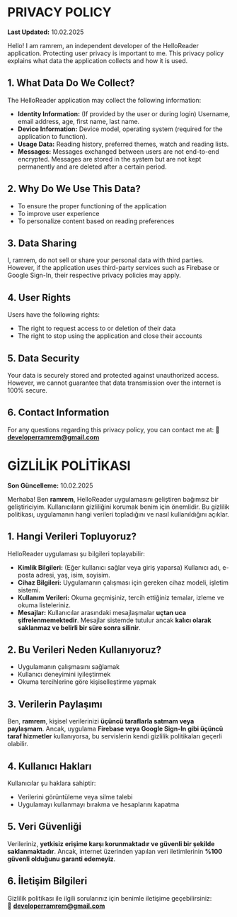 # PRIVACY POLICY

**Last Updated:** 10.02.2025

Hello! I am ramrem, an independent developer of the HelloReader application. Protecting user privacy is important to me. This privacy policy explains what data the application collects and how it is used.

## 1. What Data Do We Collect?
The HelloReader application may collect the following information:

- **Identity Information:** (If provided by the user or during login) Username, email address, age, first name, last name.
- **Device Information:** Device model, operating system (required for the application to function).
- **Usage Data:** Reading history, preferred themes, watch and reading lists.
- **Messages:** Messages exchanged between users are not end-to-end encrypted. Messages are stored in the system but are not kept permanently and are deleted after a certain period.

## 2. Why Do We Use This Data?
- To ensure the proper functioning of the application
- To improve user experience
- To personalize content based on reading preferences

## 3. Data Sharing
I, ramrem, do not sell or share your personal data with third parties. However, if the application uses third-party services such as Firebase or Google Sign-In, their respective privacy policies may apply.

## 4. User Rights
Users have the following rights:

- The right to request access to or deletion of their data
- The right to stop using the application and close their accounts

## 5. Data Security
Your data is securely stored and protected against unauthorized access. However, we cannot guarantee that data transmission over the internet is 100% secure.

## 6. Contact Information
For any questions regarding this privacy policy, you can contact me at:
📧 **developerramrem@gmail.com**

# GİZLİLİK POLİTİKASI

**Son Güncelleme:** 10.02.2025

Merhaba! Ben **ramrem**, HelloReader uygulamasını geliştiren bağımsız bir geliştiriciyim. Kullanıcıların gizliliğini korumak benim için önemlidir. Bu gizlilik politikası, uygulamanın hangi verileri topladığını ve nasıl kullanıldığını açıklar.

## 1. Hangi Verileri Topluyoruz?
HelloReader uygulaması şu bilgileri toplayabilir:

- **Kimlik Bilgileri:** (Eğer kullanıcı sağlar veya giriş yaparsa) Kullanıcı adı, e-posta adresi, yaş, isim, soyisim.  
- **Cihaz Bilgileri:** Uygulamanın çalışması için gereken cihaz modeli, işletim sistemi.  
- **Kullanım Verileri:** Okuma geçmişiniz, tercih ettiğiniz temalar, izleme ve okuma listeleriniz.  
- **Mesajlar:** Kullanıcılar arasındaki mesajlaşmalar **uçtan uca şifrelenmemektedir**. Mesajlar sistemde tutulur ancak **kalıcı olarak saklanmaz ve belirli bir süre sonra silinir**.  

## 2. Bu Verileri Neden Kullanıyoruz?
- Uygulamanın çalışmasını sağlamak  
- Kullanıcı deneyimini iyileştirmek  
- Okuma tercihlerine göre kişiselleştirme yapmak  

## 3. Verilerin Paylaşımı
Ben, **ramrem**, kişisel verilerinizi **üçüncü taraflarla satmam veya paylaşmam**. Ancak, uygulama **Firebase veya Google Sign-In gibi üçüncü taraf hizmetler** kullanıyorsa, bu servislerin kendi gizlilik politikaları geçerli olabilir.

## 4. Kullanıcı Hakları
Kullanıcılar şu haklara sahiptir:
- Verilerini görüntüleme veya silme talebi  
- Uygulamayı kullanmayı bırakma ve hesaplarını kapatma  

## 5. Veri Güvenliği
Verileriniz, **yetkisiz erişime karşı korunmaktadır ve güvenli bir şekilde saklanmaktadır**. Ancak, internet üzerinden yapılan veri iletimlerinin **%100 güvenli olduğunu garanti edemeyiz**.

## 6. İletişim Bilgileri
Gizlilik politikası ile ilgili sorularınız için benimle iletişime geçebilirsiniz:  
📧 **developerramrem@gmail.com**
